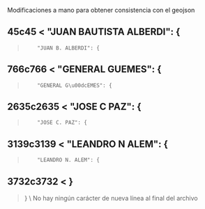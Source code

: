 Modificaciones a mano para obtener consistencia con el geojson

45c45
<         "JUAN BAUTISTA ALBERDI": {
---
>         "JUAN B. ALBERDI": {
766c766
<         "GENERAL GUEMES": {
---
>         "GENERAL G\u00dcEMES": {
2635c2635
<         "JOSE C PAZ": {
---
>         "JOSE C. PAZ": {
3139c3139
<         "LEANDRO N ALEM": {
---
>         "LEANDRO N. ALEM": {
3732c3732
< }
---
> }
\ No hay ningún carácter de nueva línea al final del archivo
